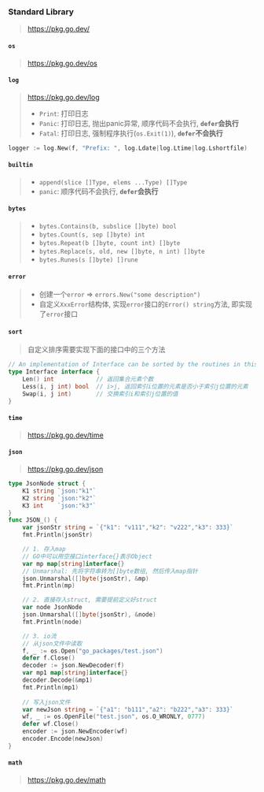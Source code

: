 ### Standard Library

> https://pkg.go.dev/

#### `os`
> https://pkg.go.dev/os


#### `log`
> https://pkg.go.dev/log
> 
> - `Print`: 打印日志
> - `Panic`: 打印日志, 抛出panic异常, 顺序代码不会执行, **`defer`会执行**
> - `Fatal`: 打印日志, 强制程序执行(`os.Exit(1)`), **`defer`不会执行**

```GO
logger := log.New(f, "Prefix: ", log.Ldate|log.Ltime|log.Lshortfile)
```

#### `builtin`
> - `append(slice []Type, elems ...Type) []Type`
> - `panic`: 顺序代码不会执行, **`defer`会执行**


#### `bytes`
> - `bytes.Contains(b, subslice []byte) bool`
> - `bytes.Count(s, sep []byte) int`
> - `bytes.Repeat(b []byte, count int) []byte`
> - `bytes.Replace(s, old, new []byte, n int) []byte` 
> - `bytes.Runes(s []byte) []rune`


#### `error`
> - 创建一个`error` => `errors.New("some description")`
> - 自定义`XxxError`结构体, 实现`error`接口的`Error() string`方法, 即实现了`error`接口


#### `sort`
> 自定义排序需要实现下面的接口中的三个方法

```GO
// An implementation of Interface can be sorted by the routines in this package.
type Interface interface {
	Len() int            // 返回集合元素个数 
	Less(i, j int) bool  // i>j, 返回索引i位置的元素是否小于索引j位置的元素
	Swap(i, j int)       // 交换索引i和索引j位置的值
}
```


#### `time`
> https://pkg.go.dev/time


#### `json`
> https://pkg.go.dev/json

```GO
type JsonNode struct {
	K1 string `json:"k1"`
	K2 string `json:"k2"`
	K3 int    `json:"k3"`
}
func JSON_() {
	var jsonStr string = `{"k1": "v111","k2": "v222","k3": 333}`
	fmt.Println(jsonStr)

	// 1. 存入map
	// GO中可以用空接口interface{}表示Object
	var mp map[string]interface{}
	// Unmarshal: 先将字符串转为[]byte数组, 然后传入map指针
	json.Unmarshal([]byte(jsonStr), &mp)
	fmt.Println(mp)

	// 2. 直接存入struct, 需要提前定义好struct
	var node JsonNode
	json.Unmarshal([]byte(jsonStr), &node)
	fmt.Println(node)

	// 3. io流
	// 从json文件中读取
	f, _ := os.Open("go_packages/test.json")
	defer f.Close()
	decoder := json.NewDecoder(f)
	var mp1 map[string]interface{}
	decoder.Decode(&mp1)
	fmt.Println(mp1)
	
    // 写入json文件
    var newJson string = `{"a1": "b111","a2": "b222","a3": 333}`
    wf, _ := os.OpenFile("test.json", os.O_WRONLY, 0777)
    defer wf.Close()
    encoder := json.NewEncoder(wf)
    encoder.Encode(newJson)
}
```


#### `math`
> https://pkg.go.dev/math